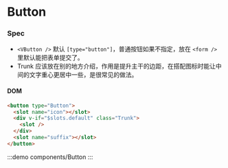 # Button

### Spec

- `<VButton />` 默认 `[type="button"]`，普通按钮如果不指定，放在 `<form />` 里默认能把表单提交了。
- Trunk 应该放在别的地方介绍，作用是提升主干的边距，在搭配图标时能让中间的文字重心更居中一些，是很常见的做法。

#### DOM

```html
<button type="Button">
  <slot name="icon"></slot>
  <div v-if="$slots.default" class="Trunk">
    <slot />
  </div>
  <slot name="suffix"></slot>
</button>
```

:::demo components/Button
:::
